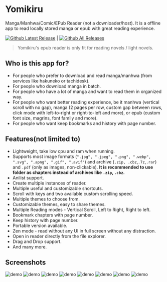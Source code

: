 # Yomikiru

Manga/Manhwa/Comic/EPub Reader (not a downloader/host).
It is a offline app to read locally stored manga or epub with great reading experience.

[![Github Latest Release](https://img.shields.io/github/v/tag/mienaiyami/yomikiru?label=release&style=flat-square&logo=github)](https://github.com/mienaiyami/yomikiru/releases/latest) |
[![Github All Releases](https://img.shields.io/github/downloads/mienaiyami/yomikiru/total.svg?style=flat-square&logo=github)](https://github.com/mienaiyami/yomikiru/releases)

> Yomikiru's epub reader is only fit for reading novels / light novels.

## Who is this app for?

- For people who prefer to download and read manga/manhwa (from services like hakuneko or tachidesk).
- For people who download manga in batch.
- For people who have a lot of manga and want to read them in organized way.
- For people who want better reading experience, be it manhwa (vertical scroll with no gap), manga (2 pages per row, custom gap between rows, click mode with left-to-right or right-to-left and more), or epub (custom font size, magrins, font family and more).
- For people who want keep bookmarks and history with page number.

## Features(not limited to)

- Lightweight, take low cpu and ram when running.
- Supports most image formats (`".jpg", ".jpeg", ".png", ".webp", ".svg", ".apng", ".gif", ".avif"`) and archive (`.zip, .cbz`,`.7z`,`.rar`) and `.pdf`  (only as images, non-clickable). **It is recommended to use folder as chapters instead of archives like `.zip`, `.cbz`.**
- Anilist support.
- Create multiple instances of reader.
- Multiple useful and customizable shortcuts.
- Scroll with keys and two available custom scrolling speed.
- Multiple themes to choose from.
- Customizable themes, easy to share themes.
- Multiple Reading modes - Vertical Scroll, Left to Right, Right to left.
- Bookmark chapters with page number.
- Keep history with page number.
- Portable version available.
- Zen mode - read without any UI in full screen without any distraction.
- Open in reader directly from the file explorer.
- Drag and Drop support.
- And many more.

## Screenshots

![demo](github%20assets/1.png)
![demo](github%20assets/2.png)
![demo](github%20assets/3.png)
![demo](github%20assets/4.png)
![demo](github%20assets/5.png)
![demo](github%20assets/6.png)
![demo](github%20assets/7.png)
![demo](github%20assets/8.png)

<!-- ## About

Development of this app started when I needed something to read my downloaded manga but everything had bad UX and reading experience. Started as a very basic web app which was very limited because of lack of file system. With my knowledge and experience, I didnt had much options at the time. I made a basic electron app to make it easier to read and navigate. Even after that, it was just me who used this app and I just though that if I wanted it so badly then other people might as well. I decided to put it on github under a name "offline-manga-reader". Then I learned react and git and things happened and started building it in new way for fun and the result was not so great but it was a lot for me. And with time and lot of community support with issues and requests, I reached here, to a reader so good that I could never use anything else or read online (except on cubari.moe). -->
